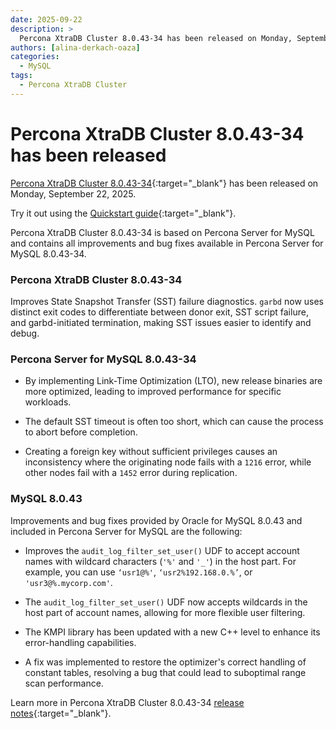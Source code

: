 ```yaml
---
date: 2025-09-22
description: >
  Percona XtraDB Cluster 8.0.43-34 has been released on Monday, September 22, 2025.
authors: [alina-derkach-oaza]
categories:
  - MySQL
tags:
  - Percona XtraDB Cluster
---
```


# Percona XtraDB Cluster 8.0.43-34 has been released

<!-- more -->

[Percona XtraDB Cluster 8.0.43-34](https://docs.percona.com/percona-xtradb-cluster/8.0/){:target="_blank"} has been released on Monday, September 22, 2025.

Try it out using the [Quickstart guide](https://docs.percona.com/percona-xtradb-cluster/8.0/quickstart-overview.html){:target="_blank"}.

Percona XtraDB Cluster 8.0.43-34 is based on Percona Server for MySQL and contains all improvements and bug fixes available in Percona Server for MySQL 8.0.43-34.

### Percona XtraDB Cluster 8.0.43-34

Improves State Snapshot Transfer (SST) failure diagnostics. `garbd` now uses distinct exit codes to differentiate between donor exit, SST script failure, and garbd-initiated termination, making SST issues easier to identify and debug.

### Percona Server for MySQL 8.0.43-34

* By implementing Link-Time Optimization (LTO), new release binaries are more optimized, leading to improved performance for specific workloads.

* The default SST timeout is often too short, which can cause the process to abort before completion.

* Creating a foreign key without sufficient privileges causes an inconsistency where the originating node fails with a `1216` error, while other nodes fail with a `1452` error during replication.

### MySQL 8.0.43

Improvements and bug fixes provided by Oracle for MySQL 8.0.43 and included in Percona Server for MySQL are the following:

* Improves the `audit_log_filter_set_user()` UDF to accept account names with wildcard characters (`'%'` and `'_'`) in the host part. For example, you can use `‘usr1@%'`, `‘usr2%192.168.0.%’`, or `'usr3@%.mycorp.com'`.

* The `audit_log_filter_set_user()` UDF now accepts wildcards in the host part of account names, allowing for more flexible user filtering.

* The KMPI library has been updated with a new C++ level to enhance its error-handling capabilities.

* A fix was implemented to restore the optimizer's correct handling of constant tables, resolving a bug that could lead to suboptimal range scan performance.

Learn more in Percona XtraDB Cluster 8.0.43-34 [release notes](https://docs.percona.com/percona-xtradb-cluster/8.0/release-notes/8.0.43-34.html){:target="_blank"}.